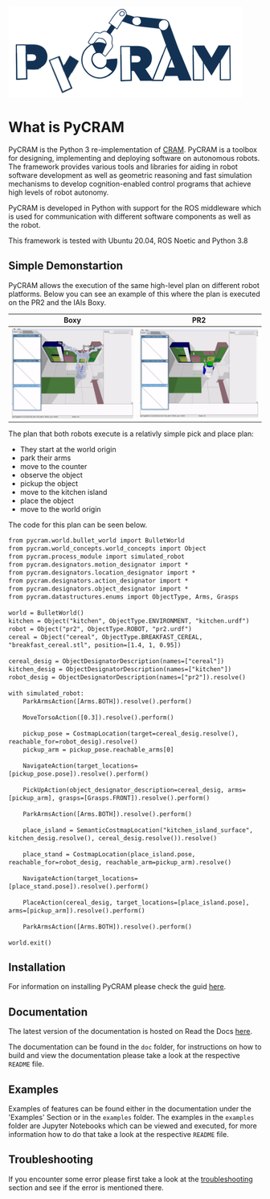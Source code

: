 ![](doc/images/pycram_logo.png)

# What is PyCRAM

PyCRAM is the Python 3 re-implementation of [CRAM](https://github.com/cram2/cram).
PyCRAM is a toolbox for designing, implementing and deploying software on autonomous robots. The framework provides various tools and libraries for aiding in robot software development as well as geometric reasoning and fast simulation mechanisms to develop cognition-enabled control programs that achieve high levels of robot autonomy.

PyCRAM is developed in Python with support for the ROS middleware which is used for communication with different software components as well as the robot.

This framework is tested with Ubuntu 20.04, ROS Noetic and Python 3.8


## Simple Demonstartion
PyCRAM allows the execution of the same high-level plan on different robot platforms. Below you can see an example of this where the plan is executed on the PR2 and the IAIs Boxy.

|               Boxy                |          PR2            |
|:---------------------------------:|:-----------------------:|
| ![image alt](doc/images/boxy.gif) | ![](doc/images/pr2.gif) |

The plan that both robots execute is a relativly simple pick and place plan:
* They start at the world origin
* park their arms
* move to the counter
* observe the object
* pickup the object
* move to the kitchen island
* place the object
* move to the world origin

The code for this plan can be seen below.
```
from pycram.world.bullet_world import BulletWorld
from pycram.world_concepts.world_concepts import Object
from pycram.process_module import simulated_robot
from pycram.designators.motion_designator import *
from pycram.designators.location_designator import *
from pycram.designators.action_designator import *
from pycram.designators.object_designator import *
from pycram.datastructures.enums import ObjectType, Arms, Grasps

world = BulletWorld()
kitchen = Object("kitchen", ObjectType.ENVIRONMENT, "kitchen.urdf")
robot = Object("pr2", ObjectType.ROBOT, "pr2.urdf")
cereal = Object("cereal", ObjectType.BREAKFAST_CEREAL, "breakfast_cereal.stl", position=[1.4, 1, 0.95])

cereal_desig = ObjectDesignatorDescription(names=["cereal"])
kitchen_desig = ObjectDesignatorDescription(names=["kitchen"])
robot_desig = ObjectDesignatorDescription(names=["pr2"]).resolve()

with simulated_robot:
    ParkArmsAction([Arms.BOTH]).resolve().perform()

    MoveTorsoAction([0.3]).resolve().perform()

    pickup_pose = CostmapLocation(target=cereal_desig.resolve(), reachable_for=robot_desig).resolve()
    pickup_arm = pickup_pose.reachable_arms[0]

    NavigateAction(target_locations=[pickup_pose.pose]).resolve().perform()

    PickUpAction(object_designator_description=cereal_desig, arms=[pickup_arm], grasps=[Grasps.FRONT]).resolve().perform()

    ParkArmsAction([Arms.BOTH]).resolve().perform()

    place_island = SemanticCostmapLocation("kitchen_island_surface", kitchen_desig.resolve(), cereal_desig.resolve()).resolve()

    place_stand = CostmapLocation(place_island.pose, reachable_for=robot_desig, reachable_arm=pickup_arm).resolve()

    NavigateAction(target_locations=[place_stand.pose]).resolve().perform()

    PlaceAction(cereal_desig, target_locations=[place_island.pose], arms=[pickup_arm]).resolve().perform()

    ParkArmsAction([Arms.BOTH]).resolve().perform()

world.exit()
```



## Installation
For information on installing PyCRAM please check the guid [here](https://pycram.readthedocs.io/en/latest/installation.html).

## Documentation

The latest version of the documentation is hosted on Read the Docs [here](https://pycram.readthedocs.io/en/latest/index.html).

The documentation can be found in the `doc` folder, for instructions on how to build and view the documentation please 
take a look at the respective `README` file.

## Examples
Examples of features can be found either in the documentation under the 'Examples' Section or in the `examples` folder. 
The examples in the `examples` folder are Jupyter Notebooks which can be viewed and executed, for more information 
how to do that take a look at the respective `README` file. 

## Troubleshooting 
If you encounter some error please first take a look at the 
[troubleshooting](https://pycram.readthedocs.io/en/latest/troubleshooting.html) section and see if the error is mentioned 
there. 
